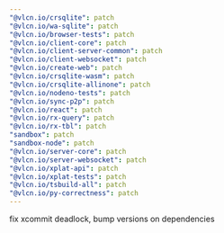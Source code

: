 ```yaml
---
"@vlcn.io/crsqlite": patch
"@vlcn.io/wa-sqlite": patch
"@vlcn.io/browser-tests": patch
"@vlcn.io/client-core": patch
"@vlcn.io/client-server-common": patch
"@vlcn.io/client-websocket": patch
"@vlcn.io/create-web": patch
"@vlcn.io/crsqlite-wasm": patch
"@vlcn.io/crsqlite-allinone": patch
"@vlcn.io/nodeno-tests": patch
"@vlcn.io/sync-p2p": patch
"@vlcn.io/react": patch
"@vlcn.io/rx-query": patch
"@vlcn.io/rx-tbl": patch
"sandbox": patch
"sandbox-node": patch
"@vlcn.io/server-core": patch
"@vlcn.io/server-websocket": patch
"@vlcn.io/xplat-api": patch
"@vlcn.io/xplat-tests": patch
"@vlcn.io/tsbuild-all": patch
"@vlcn.io/py-correctness": patch
---
```


fix xcommit deadlock, bump versions on dependencies
